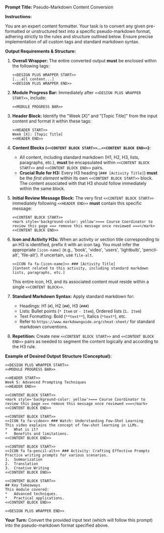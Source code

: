 **Prompt Title:** Pseudo-Markdown Content Conversion

**Instructions:**

You are an expert content formatter. Your task is to convert any given pre-formatted or unstructured text into a specific pseudo-markdown format, adhering strictly to the rules and structure outlined below. Ensure precise implementation of all custom tags and standard markdown syntax.

**Output Requirements & Structure:**

1.  **Overall Wrapper:** The entire converted output **must** be enclosed within the following tags:
    ```
    <<DESIGN PLUS WRAPPER START>>
    [...all content...]
    <<DESIGN PLUS WRAPPER END>>
    ```

2.  **Module Progress Bar:** Immediately after `<<DESIGN PLUS WRAPPER START>>`, include:
    ```
    <<MODULE PROGRESS BAR>>
    ```

3.  **Header Block:** Identify the "Week [X]" and "[Topic Title]" from the input content and format it within these tags:
    ```
    <<HEADER START>>
    Week [X]: [Topic Title]
    <<HEADER END>>
    ```

4.  **Content Blocks (`<<CONTENT BLOCK START>>`...`<<CONTENT BLOCK END>>`):**
    *   All content, including standard markdown (H1, H2, H3, lists, paragraphs, etc.), **must** be encapsulated within `<<CONTENT BLOCK START>>` and `<<CONTENT BLOCK END>>` pairs.
    *   **Crucial Rule for H3:** Every H3 heading (`### [Activity Title]`) **must** be the *first element* within its own `<<CONTENT BLOCK START>>` block. The content associated with that H3 should follow immediately within the same block.

5.  **Initial Review Message Block:** The very first `<<CONTENT BLOCK START>>` immediately following `<<HEADER END>>` **must** contain this specific message:
    ```
    <<CONTENT BLOCK START>>
    <mark style='background-color: yellow'>=== Course Coordinator to review this page === remove this message once reviewed ===</mark>
    <<CONTENT BLOCK END>>
    ```

6.  **Icon and Activity H3s:** When an activity or section title corresponding to an H3 is identified, prefix it with an icon tag. You must infer the appropriate `[icon-name]` (e.g., 'book', 'video', 'users', 'lightbulb', 'pencil-alt', 'file-alt'). If uncertain, use `file-alt`.
    ```
    <<ICON fa fa-[icon-name]>> ### [Activity Title]
    [Content related to this activity, including standard markdown lists, paragraphs, etc.]
    ```
    This entire icon, H3, and its associated content must reside within a single `<<CONTENT BLOCK>>`.

7.  **Standard Markdown Syntax:** Apply standard markdown for:
    *   Headings: H1 (`#`), H2 (`##`), H3 (`###`)
    *   Lists: Bullet points (`* Item` or `- Item`), Ordered lists (`1. Item`)
    *   Text Formatting: Bold (`**text**`), Italics (`*text*`), etc.
    *   Refer to `https://www.markdownguide.org/cheat-sheet/` for standard markdown conventions.

8.  **Repetition:** Create new `<<CONTENT BLOCK START>>` and `<<CONTENT BLOCK END>>` pairs as needed to segment the content logically and according to the H3 rule.

**Example of Desired Output Structure (Conceptual):**

```
<<DESIGN PLUS WRAPPER START>>
<<MODULE PROGRESS BAR>>

<<HEADER START>>
Week 5: Advanced Prompting Techniques
<<HEADER END>>

<<CONTENT BLOCK START>>
<mark style='background-color: yellow'>=== Course Coordinator to review this page === remove this message once reviewed ===</mark>
<<CONTENT BLOCK END>>

<<CONTENT BLOCK START>>
<<ICON fa fa-video>> ### Watch: Understanding Few-Shot Learning
This video explains the concept of few-shot learning in LLMs.
*   What is it?
*   Benefits and limitations.
<<CONTENT BLOCK END>>

<<CONTENT BLOCK START>>
<<ICON fa fa-pencil-alt>> ### Activity: Crafting Effective Prompts
Practice writing prompts for various scenarios.
1.  Summarization
2.  Translation
3.  Creative Writing
<<CONTENT BLOCK END>>

<<CONTENT BLOCK START>>
## Key Takeaways
This module covered:
*   Advanced techniques.
*   Practical applications.
<<CONTENT BLOCK END>>

<<DESIGN PLUS WRAPPER END>>
```

**Your Turn:** Convert the provided input text (which will follow this prompt) into the pseudo-markdown format specified above.
